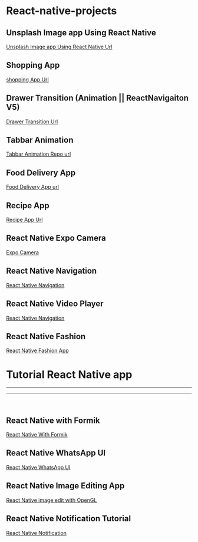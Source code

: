 # React-native-projects


## Unsplash Image app Using React Native
[Unsplash Image app Using React Native Url](https://github.com/adityakmr7/image-app-react-native)

## Shopping App 
[shopping App Url](https://github.com/adityakmr7/shopping-app-react-native)

## Drawer Transition (Animation || ReactNavigaiton V5)
[Drawer Transition Url](https://github.com/adityakmr7/drawer-transition-react-native)

## Tabbar Animation
[Tabbar Animation Repo url](https://github.com/adityakmr7/tabbar-animation-react-native)

## Food Delivery App
[Food Delivery App url](https://github.com/adityakmr7/food-delivery-app-ui/tree/master)

## Recipe App
[Recipe App Url](https://github.com/adityakmr7/Recipe-App)

## React Native Expo Camera 
[Expo Camera](https://github.com/adityakmr7/react-native-expo-camera-tutorial)

## React Native Navigation 
[React Native Navigation](https://github.com/adityakmr7/react-navigation-tutorial)


## React Native Video Player
[React Native Navigation](https://github.com/adityakmr7/react-native-video-player)

## React Native Fashion 
[React Native Fashion App](https://github.com/adityakmr7/react-native-fashion)


# Tutorial React Native app
<hr/>
<hr/>
<br/>

## React Native with Formik
[React Native With Formik](https://github.com/adityakmr7/react-native-formik)

## React Native WhatsApp UI
[React Native WhatsApp UI](https://github.com/adityakmr7/whatsapp-react-native)

## React Native Image Editing App
[React Native image edit with OpenGL](https://github.com/adityakmr7/react-native-image-edit-app)

## React Native Notification Tutorial
[React Native Notification](https://github.com/adityakmr7/react-native-notification-tutorial)



